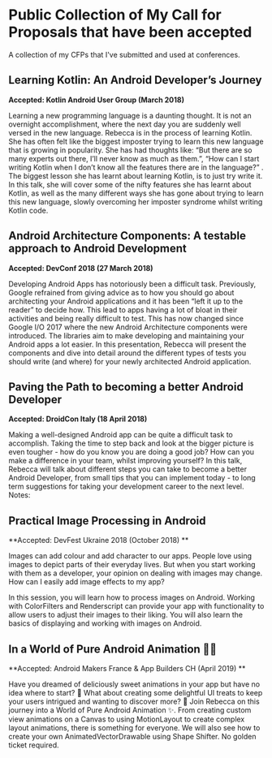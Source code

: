 # Public Collection of My Call for Proposals that have been accepted

A collection of my CFPs that I've submitted and used at conferences.


## Learning Kotlin: An Android Developer’s Journey

**Accepted: Kotlin Android User Group (March 2018)**

Learning a new programming language is a daunting thought. It is not an overnight accomplishment, where the next day you are suddenly well versed in the new language. Rebecca is in the process of learning Kotlin. She has often felt like the biggest imposter trying to learn this new language that is growing in popularity. She has had thoughts like: “But there are so many experts out there, I’ll never know as much as them.”, “How can I start writing Kotlin when I don’t know all the features there are in the language?” . The biggest lesson she has learnt about learning Kotlin, is to just try write it. In this talk, she will cover some of the nifty features she has learnt about Kotlin, as well as the many different ways she has gone about trying to learn this new language, slowly overcoming her imposter syndrome whilst writing Kotlin code. 


## Android Architecture Components: A testable approach to Android Development

**Accepted: DevConf 2018  (27 March 2018)**

Developing Android Apps has notoriously been a difficult task. Previously, Google refrained from giving advice as to how you should go about architecting your Android applications and it has been “left it up to the reader” to decide how. This lead to apps having a lot of bloat in their activities and being really difficult to test. This has now changed since Google I/O 2017 where the new Android Architecture components were introduced. The libraries aim to make developing and maintaining your Android apps a lot easier. In this presentation, Rebecca will present the components and dive into detail around the different types of tests you should write (and where) for your newly architected Android application.


## Paving the Path to becoming a better Android Developer

**Accepted: DroidCon Italy (18 April 2018)**

Making a well-designed Android app can be quite a difficult task to accomplish. Taking the time to step back and look at the bigger picture is even tougher - how do you know you are doing a good job? How can you make a difference in your team, whilst improving yourself? In this talk, Rebecca will talk about different steps you can take to become a better Android Developer, from small tips that you can implement today - to long term suggestions for taking your development career to the next level. 
Notes: 


## Practical Image Processing in Android

**Accepted: DevFest Ukraine 2018 (October 2018) **

Images can add colour and add character to our apps. People love using images to depict parts of their everyday lives. But when you start working with them as a developer, your opinion on dealing with images may change. How can I easily add image effects to my app?

In this session, you will learn how to process images on Android. Working with ColorFilters and Renderscript can provide your app with functionality to allow users to adjust their images to their liking. You will also learn the basics of displaying and working with images on Android. 

## In a World of Pure Android Animation 🍭🍫

**Accepted: Android Makers France & App Builders CH (April 2019) ** 

Have you dreamed of deliciously sweet animations in your app but have no idea where to start? 🍫 What about creating some delightful UI treats to keep your users intrigued and wanting to discover more? 🍦 Join Rebecca on this journey into a World of Pure Android Animation ✨. From creating custom view animations on a Canvas to using MotionLayout to create complex layout animations, there is something for everyone. We will also see how to create your own AnimatedVectorDrawable using Shape Shifter. No golden ticket required.
